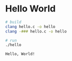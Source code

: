 # Hello World

```bash
# build
clang hello.c -o hello
clang -### hello.c -o hello

# run
./hello

Hello, World!
```

